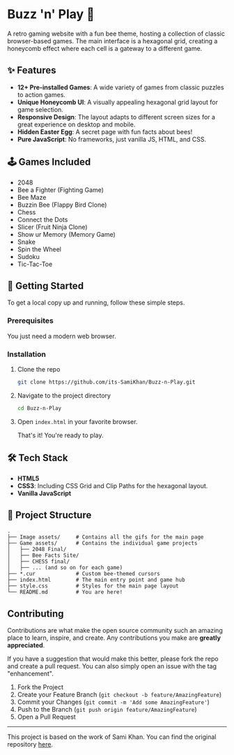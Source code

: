 # Buzz 'n' Play 🐝

A retro gaming website with a fun bee theme, hosting a collection of classic browser-based games. The main interface is a hexagonal grid, creating a honeycomb effect where each cell is a gateway to a different game.


## ✨ Features

*   **12+ Pre-installed Games**: A wide variety of games from classic puzzles to action games.
*   **Unique Honeycomb UI**: A visually appealing hexagonal grid layout for game selection.
*   **Responsive Design**: The layout adapts to different screen sizes for a great experience on desktop and mobile.
*   **Hidden Easter Egg**: A secret page with fun facts about bees!
*   **Pure JavaScript**: No frameworks, just vanilla JS, HTML, and CSS.

## 🕹️ Games Included

*   2048
*   Bee a Fighter (Fighting Game)
*   Bee Maze
*   Buzzin Bee (Flappy Bird Clone)
*   Chess
*   Connect the Dots
*   Slicer (Fruit Ninja Clone)
*   Show ur Memory (Memory Game)
*   Snake
*   Spin the Wheel
*   Sudoku
*   Tic-Tac-Toe

## 🚀 Getting Started

To get a local copy up and running, follow these simple steps.

### Prerequisites

You just need a modern web browser.

### Installation

1.  Clone the repo
    ```sh
    git clone https://github.com/its-SamiKhan/Buzz-n-Play.git
    ```
2.  Navigate to the project directory
    ```sh
    cd Buzz-n-Play
    ```
3.  Open `index.html` in your favorite browser.

    That's it! You're ready to play.

## 🛠️ Tech Stack

*   **HTML5**
*   **CSS3**: Including CSS Grid and Clip Paths for the hexagonal layout.
*   **Vanilla JavaScript**

## 📂 Project Structure

```
.
├── Image assets/     # Contains all the gifs for the main page
├── Game assets/      # Contains the individual game projects
│   ├── 2048 Final/
│   ├── Bee Facts Site/
│   ├── CHESS final/
│   ├── ... (and so on for each game)
├── *.cur             # Custom bee-themed cursors
├── index.html        # The main entry point and game hub
├── style.css         # Styles for the main page layout
└── README.md         # You are here!
```

## Contributing

Contributions are what make the open source community such an amazing place to learn, inspire, and create. Any contributions you make are **greatly appreciated**.

If you have a suggestion that would make this better, please fork the repo and create a pull request. You can also simply open an issue with the tag "enhancement".

1.  Fork the Project
2.  Create your Feature Branch (`git checkout -b feature/AmazingFeature`)
3.  Commit your Changes (`git commit -m 'Add some AmazingFeature'`)
4.  Push to the Branch (`git push origin feature/AmazingFeature`)
5.  Open a Pull Request

---

This project is based on the work of Sami Khan. You can find the original repository [here](https://github.com/its-SamiKhan/Buzz-n-Play). 